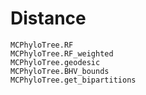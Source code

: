 # Distance

```@docs
MCPhyloTree.RF
MCPhyloTree.RF_weighted
MCPhyloTree.geodesic
MCPhyloTree.BHV_bounds
MCPhyloTree.get_bipartitions
```
